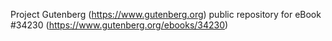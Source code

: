 Project Gutenberg (https://www.gutenberg.org) public repository for eBook #34230 (https://www.gutenberg.org/ebooks/34230)
